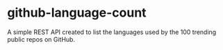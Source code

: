 # github-language-count
A simple REST API created to list the languages used by the 100 trending public repos on GitHub.
